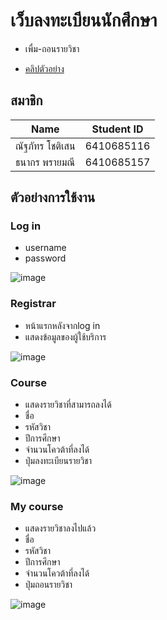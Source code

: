 # เว็บลงทะเบียนนักศึกษา

* เพื่ม-ถอนรายวิชา

* [คลิปตัวอย่าง](https://tuipied-my.sharepoint.com/:v:/g/personal/thanakorn_pra_dome_tu_ac_th/ETdg5AtSSPpIuhxF2ild7ckBA5IgrIEqV2MjsMJIr9sV3g?e=wRR2gA)

## สมาชิก

|          Name         |  Student ID  |
 |-----------------------|--------------|
 |     ณัฐภัทร โชติเสน     |  6410685116  |
 |     ธนากร พรายมณี     |  6410685157  |

## ตัวอย่างการใช้งาน

### Log in

* username
* password

![image](https://i.imgur.com/f4IaIId.jpg)

### Registrar

* หน้าแรกหลังจากlog in
* แสดงข้อมูลของผู้ใช้บริการ

![image](https://i.imgur.com/yeJwDHU.jpg)

### Course

* แสดงรายวิชาที่สามารถลงได้
* ชื่อ
* รหัสวิชา
* ปีการศึกษา
* จำนวนโควต้าที่ลงได้
* ปุ่มลงทะเบียนรายวิชา

![image](https://i.imgur.com/RICVixv.jpg)

### My course

* แสดงรายวิชาลงไปแล้ว
* ชื่อ
* รหัสวิชา
* ปีการศึกษา
* จำนวนโควต้าที่ลงได้
* ปุ่มถอนรายวิชา

![image](https://i.imgur.com/iqrl5ld.jpg)


